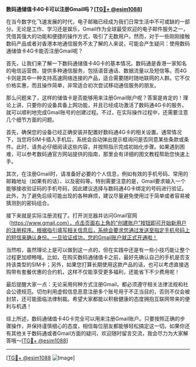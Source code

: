 **数码通储值卡4G卡可以注册Gmail吗？[[TG💪+ @esim1088](https://t.me/s/esim1088)]**

在当今数字化飞速发展的时代，电子邮箱已经成为我们日常生活中不可或缺的一部分。无论是工作、学习还是娱乐，Gmail作为全球最受欢迎的电子邮件服务之一，凭借其强大的功能和便捷的操作方式，吸引了无数用户。然而，对于一些刚刚接触数码产品或者对香港本地通信服务不太了解的人来说，可能会产生疑问：使用数码通储值卡4G卡能否注册Gmail呢？

首先，让我们来了解一下数码通储值卡4G卡的基本情况。数码通是香港一家知名的电信运营商，提供多种通信服务，包括语音通话、数据流量以及短信等。而4G卡则是其中一种支持高速网络连接的产品，适合需要随时随地联网的人群。它不仅价格实惠，而且操作简单，非常适合初次尝试移动通信服务的朋友。

那么问题来了，这样的储值卡是否能够用来注册Gmail账户呢？答案是肯定的！理论上讲，只要你的设备具备上网功能，并且已经成功激活了数码通4G卡的服务，就可以顺利地完成Gmail账号的创建过程。不过，在实际操作过程中，还需要注意几个细节方面的问题。

首先，确保您的设备已经正确安装并配置好数码通4G卡的相关设置。通常情况下，当您将SIM卡插入手机后，系统会自动弹出提示框询问是否同意某些条款或条件。此时，请务必仔细阅读这些内容，并按照指示完成初始化步骤。如果遇到困难，可以参考数码通官方网站提供的指南，那里会有详细的图文教程帮助您快速上手。

其次，在注册Gmail时，请准备好必要的个人信息，例如有效的手机号码、常用的邮箱地址（如果有的话）、以及密码等。特别需要注意的是，Gmail要求输入一个能够接收验证码的手机号码，因此建议选择与数码通4G卡绑定的号码进行验证。此外，为了避免后续可能出现的各种麻烦，建议尽量避免使用过于简单或者容易被猜测到的密码组合。

接下来就是实际注册流程了。打开浏览器并访问Gmail官网（https://www.gmail.com），点击页面右上角的“创建账户”按钮即可开始新用户的注册程序。根据指引填写相关信息后，系统会要求您通过发送至指定手机号码上的短信来确认身份。一旦验证成功，您的Gmail账户就正式开通啦！

当然啦，虽然理论上是可以做到这一点的，但在实践中还是有一些小技巧能让整个过程更加顺畅哦。比如，在购买数码通储值卡之前，最好先确认自己的手机是否支持该类型的SIM卡；另外，如果您打算长期使用这款产品的话，也可以考虑直接选购带有套餐优惠的合约机，这样不仅能享受更多福利，还能省下不少费用呢！

最后提醒大家一点：无论采用何种方式注册Gmail，都必须遵守相关法律法规和社会公德规范。切勿利用虚假信息恶意注册多个账号用于不正当目的，否则不仅会被封禁，还可能面临法律制裁。希望大家都能以积极健康的态度拥抱互联网带来的便利与机遇！

综上所述，数码通储值卡4G卡完全可以用来注册Gmail账户。只要按照正确的步骤操作，并保持谨慎细心的态度，相信每位朋友都能够轻松搞定这一切。如果你还有其他关于数码通或者Gmail方面的疑问，欢迎随时留言交流，我会尽力为大家解答哦～[[TG💪+ @esim1088](https://t.me/s/esim1088)]

---

[[TG💪+ @esim1088](https://t.me/s/esim1088) ![Image](https://i.postimg.cc/4NQfJmqS/Snipaste-2025-05-13-00-14-12.png)]
